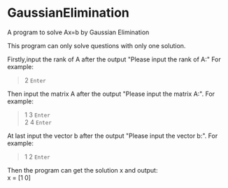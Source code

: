 # GaussianElimination
A program to solve Ax=b by Gaussian Elimination

This program can only solve questions with only one solution.

Firstly,input the rank of A after the output "Please input the rank of A:" For example:<br>
>2 `Enter`<br>

Then input the matrix A after the output "Please input the matrix A:". For example:<br>
>1 3 `Enter`<br>
>2 4 `Enter`

At last input the vector b after the output "Please input the vector b:". For example:<br>
>1 2 `Enter`

Then the program can get the solution x and output:<br>
x = [1 0]
